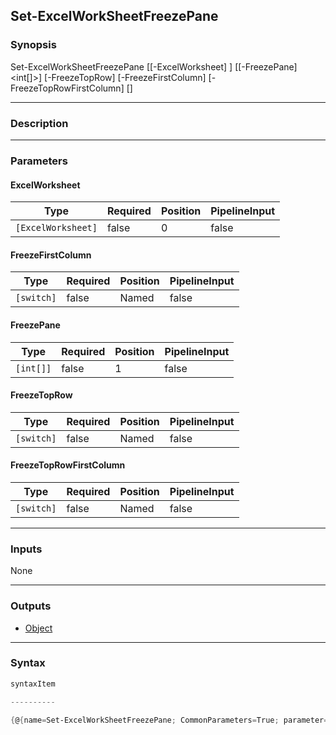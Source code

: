 Set-ExcelWorkSheetFreezePane
----------------------------

### Synopsis

Set-ExcelWorkSheetFreezePane [[-ExcelWorksheet] <ExcelWorksheet>] [[-FreezePane] <int[]>] [-FreezeTopRow] [-FreezeFirstColumn] [-FreezeTopRowFirstColumn] [<CommonParameters>]

---

### Description

---

### Parameters
#### **ExcelWorksheet**

|Type              |Required|Position|PipelineInput|
|------------------|--------|--------|-------------|
|`[ExcelWorksheet]`|false   |0       |false        |

#### **FreezeFirstColumn**

|Type      |Required|Position|PipelineInput|
|----------|--------|--------|-------------|
|`[switch]`|false   |Named   |false        |

#### **FreezePane**

|Type     |Required|Position|PipelineInput|
|---------|--------|--------|-------------|
|`[int[]]`|false   |1       |false        |

#### **FreezeTopRow**

|Type      |Required|Position|PipelineInput|
|----------|--------|--------|-------------|
|`[switch]`|false   |Named   |false        |

#### **FreezeTopRowFirstColumn**

|Type      |Required|Position|PipelineInput|
|----------|--------|--------|-------------|
|`[switch]`|false   |Named   |false        |

---

### Inputs
None

---

### Outputs
* [Object](https://learn.microsoft.com/en-us/dotnet/api/System.Object)

---

### Syntax
```PowerShell
syntaxItem
```
```PowerShell
----------
```
```PowerShell
{@{name=Set-ExcelWorkSheetFreezePane; CommonParameters=True; parameter=System.Object[]}}
```
